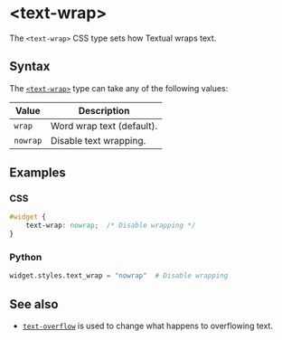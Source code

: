 # &lt;text-wrap&gt;

The `<text-wrap>` CSS type sets how Textual wraps text.

## Syntax

The [`<text-wrap>`](./text_wrap.md) type can take any of the following values:

| Value    | Description               |
| -------- | ------------------------- |
| `wrap`   | Word wrap text (default). |
| `nowrap` | Disable text wrapping.    |

## Examples

### CSS

```css
#widget {
    text-wrap: nowrap;  /* Disable wrapping */
}
```

### Python

```py
widget.styles.text_wrap = "nowrap"  # Disable wrapping
```


## See also

 - [`text-overflow`](./overflow.md) is used to change what happens to overflowing text.
